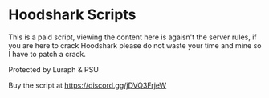 # Hoodshark Scripts

This is a paid script, viewing the content here is agaisn't the server rules, if you are here to crack Hoodshark please do not waste your time and mine so I have to patch a crack.

Protected by Luraph & PSU

Buy the script at https://discord.gg/jDVQ3FrjeW

